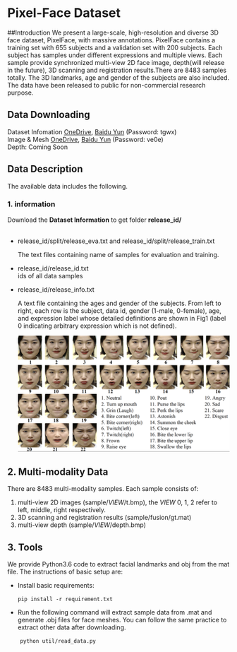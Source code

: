 # Pixel-Face Dataset

##Introduction
We present a large-scale, high-resolution and diverse 3D face dataset, PixelFace, with massive annotations. PixelFace contains a training set with 655 subjects and a validation set with 200 subjects. Each subject has samples under different expressions and multiple views. Each sample provide synchronized multi-view 2D face image, depth(will release in the future), 3D scanning and registration results.There are 8483 samples totally.
The 3D landmarks, age and gender of the subjects are also included. The data have been released to public for non-commercial research purpose.

## Data Downloading  
Dataset Infomation [OneDrive](https://mycuhk-my.sharepoint.com/:f:/g/personal/1155102588_link_cuhk_edu_hk/EpYJzrzBa8FJvx1tZBbSp6IBvHTegO0FNwKzgnZfApCSng?e=FDmTcq), [Baidu Yun](https://pan.baidu.com/s/1U57o2vN8f8E8lfsFynRIjg) 
(Password: tgwx)  
Image & Mesh [OneDrive](https://mycuhk-my.sharepoint.com/:f:/g/personal/1155102588_link_cuhk_edu_hk/EuZzVuao-V9KouJFEqDXFm4BRTsyYWm2kCKTHNyDoSHjAQ?e=zcBRas), [Baidu Yun](https://pan.baidu.com/s/1O-jO4GvsVYNRf4L5hdYi5g) (Password: ve0e)   
Depth: Coming Soon


## Data Description
The available data includes the following.
### 1. information
Download the **Dataset Information** to get folder **release_id/**  
<br>

* release\_id/split/release\_eva.txt and release\_id/split/release\_train.txt  

	The text files containing name of samples for evaluation and training.
	
* release\_id/release_id.txt  
	ids of all data samples

	
* release\_id/release_info.txt

	A text file containing the ages and gender of the subjects. From left to right, each row is the subject, data id, gender (1-male, 0-female), age, and expression label whose detailed definitions are shown in Fig1 (label  0 indicating arbitrary expression which is not defined).
	
	![Fig1. Expression definition.](figures/exp22.png) 
	
	
## 2. Multi-modality Data

There are 8483 multi-modality samples. Each sample consists of: 

1. multi-view 2D images (sample/$VIEW$/t.bmp), the $VIEW$ 0, 1, 2 refer to left, middle, right respectively.
2. 3D scanning and registration results (sample/fusion/gt.mat)
3. multi-view depth (sample/$VIEW$/depth.bmp)

## 3. Tools 
We provide Python3.6 code to extract facial landmarks and obj from the mat file. The instructions of basic setup are:

* Install basic requirements:

	```
	pip install -r requirement.txt 
	```

* Run the following command will extract sample data from .mat and generate .obj files for face meshes. You can follow the same practice to extract other data after downloading.  
```
	python util/read_data.py
```	
